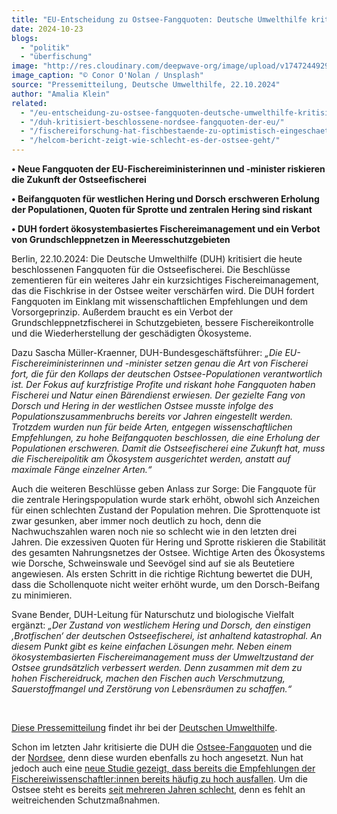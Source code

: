 ```yaml
---
title: "EU-Entscheidung zu Ostsee-Fangquoten: Deutsche Umwelthilfe kritisiert Beschlüsse als kurzsichtig"
date: 2024-10-23
blogs: 
  - "politik"
  - "überfischung"
image: "http://res.cloudinary.com/deepwave-org/image/upload/v1747244929/deepwave.org/netz_fischer_ostsee_fangquote_haende_conor-o-nolan-unsplash-scaled.jpg"
image_caption: "© Conor O'Nolan / Unsplash"
source: "Pressemitteilung, Deutsche Umwelthilfe, 22.10.2024"
author: "Amalia Klein"
related: 
  - "/eu-entscheidung-zu-ostsee-fangquoten-deutsche-umwelthilfe-kritisiert-beschluesse-als-unzureichend/"
  - "/duh-kritisiert-beschlossene-nordsee-fangquoten-der-eu/"
  - "/fischereiforschung-hat-fischbestaende-zu-optimistisch-eingeschaetzt/"
  - "/helcom-bericht-zeigt-wie-schlecht-es-der-ostsee-geht/"
---
```


**• Neue Fangquoten der EU-Fischereiministerinnen und -minister riskieren die Zukunft der Ostseefischerei**

**• Beifangquoten für westlichen Hering und Dorsch erschweren Erholung der Populationen, Quoten für Sprotte und zentralen Hering sind riskant**

**• DUH fordert ökosystembasiertes Fischereimanagement und ein Verbot von Grundschleppnetzen in Meeresschutzgebieten**

Berlin, 22.10.2024: Die Deutsche Umwelthilfe (DUH) kritisiert die heute beschlossenen Fangquoten für die Ostseefischerei. Die Beschlüsse zementieren für ein weiteres Jahr ein kurzsichtiges Fischereimanagement, das die Fischkrise in der Ostsee weiter verschärfen wird. Die DUH fordert Fangquoten im Einklang mit wissenschaftlichen Empfehlungen und dem Vorsorgeprinzip. Außerdem braucht es ein Verbot der Grundschleppnetzfischerei in Schutzgebieten, bessere Fischereikontrolle und die Wiederherstellung der geschädigten Ökosysteme.

Dazu Sascha Müller-Kraenner, DUH-Bundesgeschäftsführer: _„Die EU-Fischereiministerinnen und -minister setzen genau die Art von Fischerei fort, die für den Kollaps der deutschen Ostsee-Populationen verantwortlich ist. Der Fokus auf kurzfristige Profite und riskant hohe Fangquoten haben Fischerei und Natur einen Bärendienst erwiesen. Der gezielte Fang von Dorsch und Hering in der westlichen Ostsee musste infolge des Populationszusammenbruchs bereits vor Jahren eingestellt werden. Trotzdem wurden nun für beide Arten, entgegen wissenschaftlichen Empfehlungen, zu hohe Beifangquoten beschlossen, die eine Erholung der Populationen erschweren. Damit die Ostseefischerei eine Zukunft hat, muss die Fischereipolitik am Ökosystem ausgerichtet werden, anstatt auf maximale Fänge einzelner Arten.“_

Auch die weiteren Beschlüsse geben Anlass zur Sorge: Die Fangquote für die zentrale Heringspopulation wurde stark erhöht, obwohl sich Anzeichen für einen schlechten Zustand der Population mehren. Die Sprottenquote ist zwar gesunken, aber immer noch deutlich zu hoch, denn die Nachwuchszahlen waren noch nie so schlecht wie in den letzten drei Jahren. Die exzessiven Quoten für Hering und Sprotte riskieren die Stabilität des gesamten Nahrungsnetzes der Ostsee. Wichtige Arten des Ökosystems wie Dorsche, Schweinswale und Seevögel sind auf sie als Beutetiere angewiesen. Als ersten Schritt in die richtige Richtung bewertet die DUH, dass die Schollenquote nicht weiter erhöht wurde, um den Dorsch-Beifang zu minimieren.

Svane Bender, DUH-Leitung für Naturschutz und biologische Vielfalt ergänzt: _„Der Zustand von westlichem Hering und Dorsch, den einstigen ‚Brotfischen‘ der deutschen Ostseefischerei, ist anhaltend katastrophal. An diesem Punkt gibt es keine einfachen Lösungen mehr. Neben einem ökosystembasierten Fischereimanagement muss der Umweltzustand der Ostsee grundsätzlich verbessert werden. Denn zusammen mit dem zu hohen Fischereidruck, machen den Fischen auch Verschmutzung, Sauerstoffmangel und Zerstörung von Lebensräumen zu schaffen.“_ 

 

[Diese Pressemitteilung](https://www.duh.de/presse/pressemitteilungen/pressemitteilung/eu-entscheidung-zu-ostsee-fangquoten-deutsche-umwelthilfe-kritisiert-beschluesse-als-kurzsichtig/) findet ihr bei der [Deutschen Umwelthilfe](https://www.duh.de/).

Schon im letzten Jahr kritisierte die DUH die [Ostsee-Fangquoten](https://www.deepwave.org/eu-entscheidung-zu-ostsee-fangquoten-deutsche-umwelthilfe-kritisiert-beschluesse-als-unzureichend/) und die der [Nordsee](https://www.deepwave.org/duh-kritisiert-beschlossene-nordsee-fangquoten-der-eu/), denn diese wurden ebenfalls zu hoch angesetzt. Nun hat jedoch auch eine [neue Studie gezeigt, dass bereits die Empfehlungen der Fischereiwissenschaftler:innen bereits häufig zu hoch ausfallen](https://www.deepwave.org/fischereiforschung-hat-fischbestaende-zu-optimistisch-eingeschaetzt/). Um die Ostsee steht es bereits [seit mehreren Jahren schlecht](https://www.deepwave.org/helcom-bericht-zeigt-wie-schlecht-es-der-ostsee-geht/), denn es fehlt an weitreichenden Schutzmaßnahmen.
